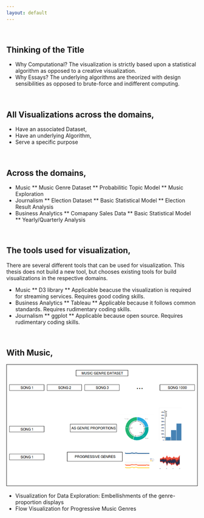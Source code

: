 ```yaml
---
layout: default
---
```


<br>

## Thinking of the Title



* Why Computational? The visualization is strictly based upon a statistical algorithm as opposed to a creative visualization.
* Why Essays? The underlying algorithms are theorized with design sensibilities as opposed to brute-force and indifferent computing.
<!-- * Interests: NLP, ML, unsupervised methods, digital humanities, computational social science -->

<br>

## All Visualizations across the domains,

* Have an associated Dataset,
* Have an underlying Algorithm,
* Serve a specific purpose

<br>

## Across the domains,
* Music
** Music Genre Dataset
** Probabilitic Topic Model
** Music Exploration
* Journalism
** Election Dataset
** Basic Statistical Model
** Election Result Analysis
* Business Analytics
** Comapany Sales Data
** Basic Statistical Model
** Yearly/Quarterly Analysis

<br>

## The tools used for visualization,
There are several different tools that can be used for visualization. This thesis does not build a new tool, but chooses existing tools for build visualizations in the respective domains.

* Music ** D3 library ** Applicable beacuse the visualization is required for streaming services. Requires good coding skills.
* Business Analytics ** Tableau ** Applicable because it follows common standards. Requires rudimentary coding skills.
* Journalism ** ggplot ** Applicable because open source. Requires rudimentary coding skills.


<br>

## With Music,

 
<img src="Image2.png">

* Visualization for Data Exploration: Embellishments of the genre-proportion displays
* Flow Visualization for Progressive Music Genres
<br><br>
